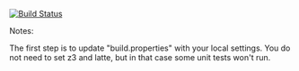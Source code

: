 [![Build Status](https://travis-ci.org/18966330/green.svg?branch=master)](https://travis-ci.org/18966330/green.svg?branch=master)

Notes:

The first step is to update "build.properties" with your local
settings.  You do not need to set z3 and latte, but in that case
some unit tests won't run.
